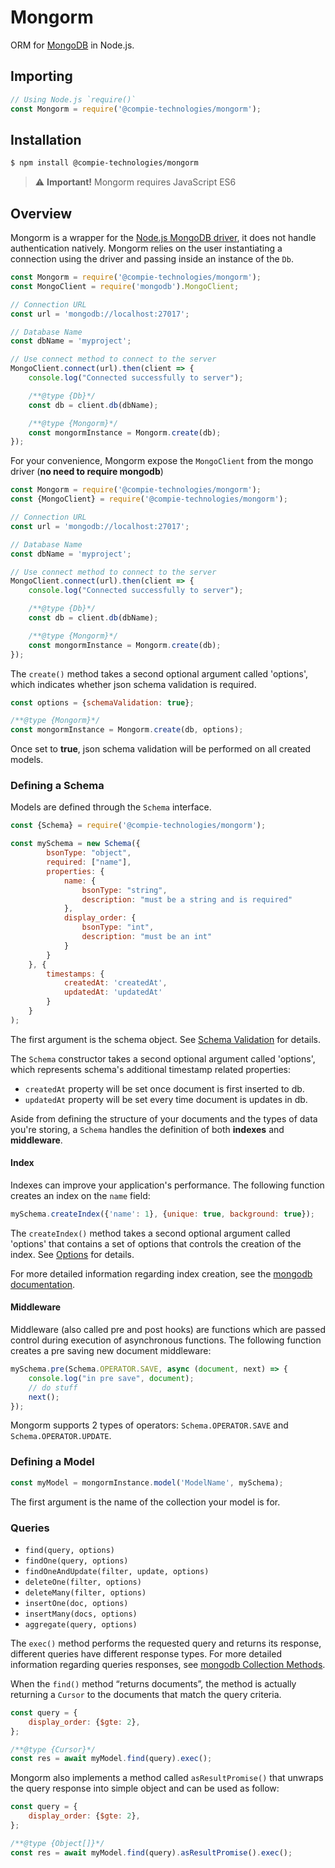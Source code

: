 Mongorm
======================
ORM for [MongoDB](https://www.mongodb.com/) in Node.js.

## Importing

```javascript
// Using Node.js `require()`
const Mongorm = require('@compie-technologies/mongorm');
```

## Installation

```sh
$ npm install @compie-technologies/mongorm
```
> :warning: **Important!** Mongorm requires JavaScript ES6 

## Overview

Mongorm is a wrapper for the [Node.js MongoDB driver](https://mongodb.github.io/node-mongodb-native/), it does not handle authentication natively.
Mongorm relies on the user instantiating a connection using the driver and passing inside an instance of the `Db`.

```js
const Mongorm = require('@compie-technologies/mongorm');
const MongoClient = require('mongodb').MongoClient;

// Connection URL
const url = 'mongodb://localhost:27017';

// Database Name
const dbName = 'myproject';

// Use connect method to connect to the server
MongoClient.connect(url).then(client => {
    console.log("Connected successfully to server");

    /**@type {Db}*/
    const db = client.db(dbName);

    /**@type {Mongorm}*/
    const mongormInstance = Mongorm.create(db);
});
```

For your convenience, Mongorm expose the `MongoClient` from the mongo driver (**no need to require mongodb**)

```js
const Mongorm = require('@compie-technologies/mongorm');
const {MongoClient} = require('@compie-technologies/mongorm');

// Connection URL
const url = 'mongodb://localhost:27017';

// Database Name
const dbName = 'myproject';

// Use connect method to connect to the server
MongoClient.connect(url).then(client => {
    console.log("Connected successfully to server");

    /**@type {Db}*/
    const db = client.db(dbName);

    /**@type {Mongorm}*/
    const mongormInstance = Mongorm.create(db);
});
```

The `create()` method takes a second optional argument called 'options', which indicates whether json schema validation is required.

```js
const options = {schemaValidation: true};

/**@type {Mongorm}*/
const mongormInstance = Mongorm.create(db, options);
```

Once set to **true**, json schema validation will be performed on all created models.

### Defining a Schema

Models are defined through the `Schema` interface.

```js
const {Schema} = require('@compie-technologies/mongorm');

const mySchema = new Schema({
        bsonType: "object",
        required: ["name"],
        properties: {
            name: {
                bsonType: "string",
                description: "must be a string and is required"
            },
            display_order: {
                bsonType: "int",
                description: "must be an int"
            }
        }
    }, {
        timestamps: {
            createdAt: 'createdAt',
            updatedAt: 'updatedAt'
        }
    }
);
```

The first argument is the schema object. See [Schema Validation](https://docs.mongodb.com/manual/core/schema-validation/index.html) for details.

The `Schema` constructor takes a second optional argument called 'options', which represents schema's additional timestamp related properties:
* `createdAt` property will be set once document is first inserted to db.
* `updatedAt` property will be set every time document is updates in db.


Aside from defining the structure of your documents and the types of data you're storing, a `Schema` handles the definition of both **indexes** and **middleware**.

#### Index

Indexes can improve your application's performance. The following function creates an index on the `name` field:
```js
mySchema.createIndex({'name': 1}, {unique: true, background: true});
```

The `createIndex()` method takes a second optional argument called 'options' that contains a set of options that controls the creation of the index. See [Options](https://docs.mongodb.com/manual/reference/method/db.collection.createIndex/index.html#ensureindex-options) for details.

For more detailed information regarding index creation, see the [mongodb documentation](https://docs.mongodb.com/manual/reference/method/db.collection.createIndex/).

#### Middleware

Middleware (also called pre and post hooks) are functions which are passed control during execution of asynchronous functions. The following function creates a pre saving new document middleware:
```js
mySchema.pre(Schema.OPERATOR.SAVE, async (document, next) => {
    console.log("in pre save", document);
    // do stuff
    next();
});
```
Mongorm supports 2 types of operators: `Schema.OPERATOR.SAVE` and `Schema.OPERATOR.UPDATE`.

### Defining a Model

```js
const myModel = mongormInstance.model('ModelName', mySchema);
```

The first argument is the name of the collection your model is for.

### Queries

* `find(query, options)`
* `findOne(query, options)`
* `findOneAndUpdate(filter, update, options)`
* `deleteOne(filter, options)`
* `deleteMany(filter, options)`
* `insertOne(doc, options)`
* `insertMany(docs, options)`
* `aggregate(query, options)`


The `exec()` method performs the requested query and returns its response, different queries have different response types.
For more detailed information regarding queries responses, see [mongodb Collection Methods](https://docs.mongodb.com/manual/reference/method/js-collection/).

When the `find()` method “returns documents”, the method is actually returning a `Cursor` to the documents that match the query criteria.

```js
const query = {
    display_order: {$gte: 2},
};

/**@type {Cursor}*/
const res = await myModel.find(query).exec();
```

Mongorm also implements a method called `asResultPromise()` that unwraps the query response into simple object and can be used as follow:

```js
const query = {
    display_order: {$gte: 2},
};

/**@type {Object[]}*/
const res = await myModel.find(query).asResultPromise().exec();
```
